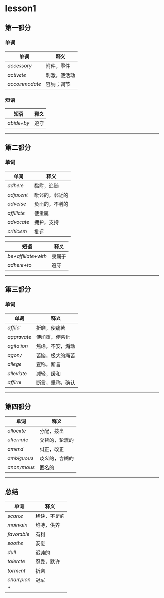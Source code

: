 # lesson1

## 第一部分

### 单词

| 单词 | 释义 |
| ---- | ---- |
|*accessory*| 附件，零件 |
|*activate*| 刺激，使活动 |
|*accommodate*|容纳；调节|

### 短语

|短语|释义|
|----|----|
|*abide+by*|遵守|

---

## 第二部分

### 单词

| 单词 | 释义 |
| ---- | ---- |
|*adhere*| 黏附，追随 |
|*adjacent*| 毗邻的，邻近的 |
|*adverse*|负面的，不利的|
|*affiliate*|使隶属 |
|*advocate*|拥护，支持|
|*criticism*|批评|

|短语|释义|
|----|----|
|*be+affiliate+with*|隶属于|
|*adhere+to*|遵守|

---

## 第三部分

### 单词

| 单词 | 释义 |
| ---- | ---- |
|*afflict*|折磨，使痛苦|
|*aggravate*|使加重，使恶化|
|*agitation*|焦虑，不安，煽动|
|*agony*|苦恼，极大的痛苦|
|*allege*|宣称，断言|
|*alleviate*|减轻，缓和|
|*affirm*|断言，坚称，确认|

---

## 第四部分

| 单词 | 释义 |
| ---- | ---- |
|*allocate*|分配，拨出|
|*alternate*|交替的，轮流的|
|*amend*|纠正，改正|
|*ambiguous*|歧义的，含糊的|
|*anonymous*|匿名的|

---

## 总结

| 单词 | 释义 |
| ---- | ---- |
|*scarce*|稀缺，不足的|
|*maintain*|维持，供养|
|*favorable*|有利|
|*soothe*|安慰|
|*dull*|迟钝的|
|*tolerate*|忍受，默许|
|*torment*|折磨|
|*champion*|冠军|
|*
